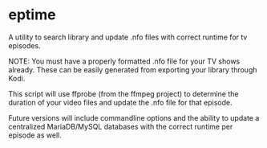 # eptime
A utility to search library and update .nfo files with correct runtime for tv episodes.

NOTE:  You must have a properly formatted .nfo file for your TV shows already.  These
can be easily generated from exporting your library through Kodi.

This script will use ffprobe (from the ffmpeg project) to determine the duration
of your video files and update the .nfo file for that episode.

Future versions will include commandline options and the ability to update a centralized
MariaDB/MySQL databases with the correct runtime per episode as well.
